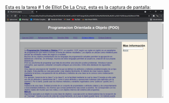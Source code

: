 Esta es la tarea # 1 de Elliot De La Cruz, esta es la captura de pantalla:
![Mi captura de pantalla](mitarea.png)